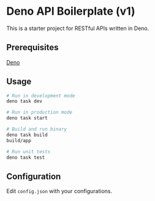 # Deno API Boilerplate (v1)
This is a starter project for RESTful APIs written in Deno.

## Prerequisites
[Deno](https://deno.land)

## Usage
```bash
# Run in development mode
deno task dev

# Run in production mode
deno task start

# Build and run binary
deno task build
build/app

# Run unit tests
deno task test
```

## Configuration
Edit `config.json` with your configurations.
